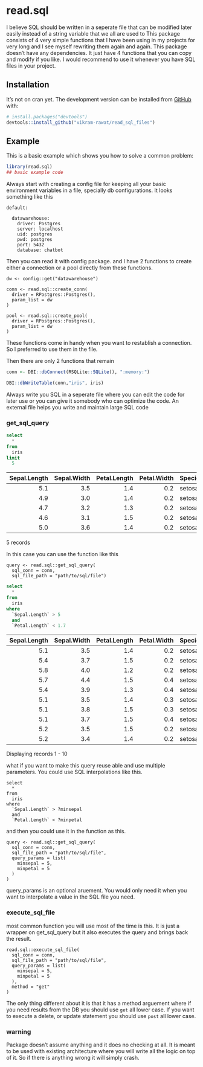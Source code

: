 
<!-- README.md is generated from README.Rmd. Please edit that file -->

# read.sql

<!-- badges: start -->
<!-- badges: end -->

I believe SQL should be written in a seperate file that can be modified
later easily instead of a string variable that we all are used to This
package consists of 4 very simple functions that I have been using in my
projects for very long and I see myself rewriting them again and again.
This package doesn’t have any dependencies. It just have 4 functions
that you can copy and modify if you like. I would recommend to use it
whenever you have SQL files in your project.

## Installation

It’s not on cran yet. The development version can be installed from
[GitHub](https://github.com/) with:

``` r
# install.packages("devtools")
devtools::install_github("vikram-rawat/read_sql_files")
```

## Example

This is a basic example which shows you how to solve a common problem:

``` r
library(read.sql)
## basic example code
```

Always start with creating a config file for keeping all your basic
environment variables in a file, specially db configurations. It looks
something like this

    default:

      datawarehouse:
        driver: Postgres
        server: localhost
        uid: postgres
        pwd: postgres
        port: 5432
        database: chatbot
      

Then you can read it with config package. and I have 2 functions to
create either a connection or a pool directly from these functions.

    dw <- config::get("datawarehouse")

    conn <- read.sql::create_conn(
      driver = RPostgres::Postgres(),
      param_list = dw
    )

    pool <- read.sql::create_pool(
      driver = RPostgres::Postgres(),
      param_list = dw
    )

These functions come in handy when you want to restablish a connection.
So I preferred to use them in the file.

Then there are only 2 functions that remain

``` r
conn <- DBI::dbConnect(RSQLite::SQLite(), ":memory:")

DBI::dbWriteTable(conn,"iris", iris)
```

Always write you SQL in a seperate file where you can edit the code for
later use or you can give it somebody who can optimize the code. An
external file helps you write and maintain large SQL code

### get\_sql\_query

``` sql
select
  * 
from 
  iris 
limit 
  5
```

<div class="knitsql-table">

| Sepal.Length | Sepal.Width | Petal.Length | Petal.Width | Species |
|-------------:|------------:|-------------:|------------:|:--------|
|          5.1 |         3.5 |          1.4 |         0.2 | setosa  |
|          4.9 |         3.0 |          1.4 |         0.2 | setosa  |
|          4.7 |         3.2 |          1.3 |         0.2 | setosa  |
|          4.6 |         3.1 |          1.5 |         0.2 | setosa  |
|          5.0 |         3.6 |          1.4 |         0.2 | setosa  |

5 records

</div>

In this case you can use the function like this

    query <- read.sql::get_sql_query(
      sql_conn = conn,
      sql_file_path = "path/to/sql/file")

``` sql
select 
  * 
from 
  iris 
where 
  `Sepal.Length` > 5   
  and 
  `Petal.Length` < 1.7
```

<div class="knitsql-table">

| Sepal.Length | Sepal.Width | Petal.Length | Petal.Width | Species |
|-------------:|------------:|-------------:|------------:|:--------|
|          5.1 |         3.5 |          1.4 |         0.2 | setosa  |
|          5.4 |         3.7 |          1.5 |         0.2 | setosa  |
|          5.8 |         4.0 |          1.2 |         0.2 | setosa  |
|          5.7 |         4.4 |          1.5 |         0.4 | setosa  |
|          5.4 |         3.9 |          1.3 |         0.4 | setosa  |
|          5.1 |         3.5 |          1.4 |         0.3 | setosa  |
|          5.1 |         3.8 |          1.5 |         0.3 | setosa  |
|          5.1 |         3.7 |          1.5 |         0.4 | setosa  |
|          5.2 |         3.5 |          1.5 |         0.2 | setosa  |
|          5.2 |         3.4 |          1.4 |         0.2 | setosa  |

Displaying records 1 - 10

</div>

what if you want to make this query reuse able and use multiple
parameters. You could use SQL interpolations like this.

    select 
      * 
    from 
      iris 
    where 
      `Sepal.Length` > ?minsepal   
      and 
      `Petal.Length` < ?minpetal
      

and then you could use it in the function as this.

    query <- read.sql::get_sql_query(
      sql_conn = conn,
      sql_file_path = "path/to/sql/file",
      query_params = list(
        minsepal = 5,
        minpetal = 5
      )
    )

query\_params is an optional aruement. You would only need it when you
want to interpolate a value in the SQL file you need.

### execute\_sql\_file

most common function you will use most of the time is this. It is just a
wrapper on get\_sql\_query but it also executes the query and brings
back the result.

    read.sql::execute_sql_file(
      sql_conn = conn,
      sql_file_path = "path/to/sql/file",
      query_params = list(
        minsepal = 5,
        minpetal = 5
      ),
      method = "get"
    )

The only thing different about it is that it has a method arguement
where if you need results from the DB you should use `get` all lower
case. If you want to execute a delete, or update statement you should
use `post` all lower case.

### warning

Package doesn’t assume anything and it does no checking at all. It is
meant to be used with existing architecture where you will write all the
logic on top of it. So if there is anything wrong it will simply crash.
